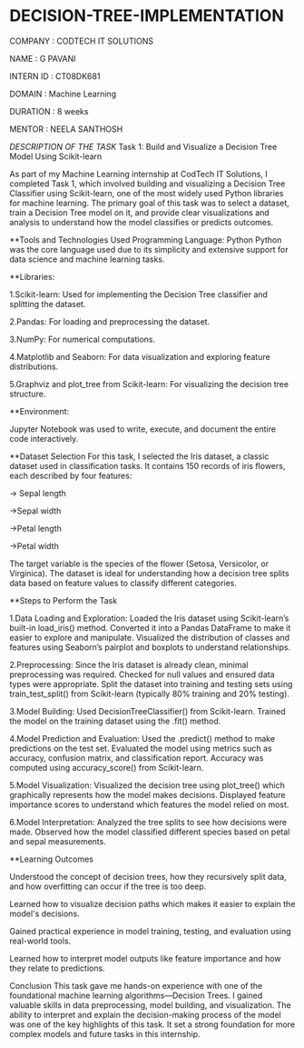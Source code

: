 # DECISION-TREE-IMPLEMENTATION

COMPANY : CODTECH IT SOLUTIONS

NAME : G PAVANI

INTERN ID : CT08DK681

DOMAIN : Machine Learning

DURATION : 8 weeks

MENTOR : NEELA SANTHOSH

*DESCRIPTION OF THE TASK*
Task 1: Build and Visualize a Decision Tree Model Using Scikit-learn

As part of my Machine Learning internship at CodTech IT Solutions, I completed Task 1, which involved building and visualizing a Decision Tree Classifier using Scikit-learn, one of the most widely used Python libraries for machine learning. The primary goal of this task was to select a dataset, train a Decision Tree model on it, and provide clear visualizations and analysis to understand how the model classifies or predicts outcomes.

**Tools and Technologies Used
  Programming Language: Python
  Python was the core language used due to its simplicity and extensive support for data science and machine learning tasks.

**Libraries:

  1.Scikit-learn: Used for implementing the Decision Tree classifier and splitting the dataset.

 2.Pandas: For loading and preprocessing the dataset.

 3.NumPy: For numerical computations.

 4.Matplotlib and Seaborn: For data visualization and exploring feature distributions.

 5.Graphviz and plot_tree from Scikit-learn: For visualizing the decision tree structure.

**Environment:  

  Jupyter Notebook was used to write, execute, and document the entire code interactively.

**Dataset Selection
For this task, I selected the Iris dataset, a classic dataset used in classification tasks. It contains 150 records of iris flowers, each described by four features:

->  Sepal length

->Sepal width

->Petal length

->Petal width

The target variable is the species of the flower (Setosa, Versicolor, or Virginica). The dataset is ideal for understanding how a decision tree splits data based on feature values to classify different categories.

**Steps to Perform the Task

1.Data Loading and Exploration:
Loaded the Iris dataset using Scikit-learn’s built-in load_iris() method.
Converted it into a Pandas DataFrame to make it easier to explore and manipulate.
Visualized the distribution of classes and features using Seaborn’s pairplot and boxplots to understand relationships.

2.Preprocessing:
Since the Iris dataset is already clean, minimal preprocessing was required.
Checked for null values and ensured data types were appropriate.
Split the dataset into training and testing sets using train_test_split() from Scikit-learn (typically 80% training and 20% testing).

3.Model Building:
Used DecisionTreeClassifier() from Scikit-learn.
Trained the model on the training dataset using the .fit() method.

4.Model Prediction and Evaluation:
Used the .predict() method to make predictions on the test set.
Evaluated the model using metrics such as accuracy, confusion matrix, and classification report.
Accuracy was computed using accuracy_score() from Scikit-learn.

5.Model Visualization:
Visualized the decision tree using plot_tree() which graphically represents how the model makes decisions.
Displayed feature importance scores to understand which features the model relied on most.

6.Model Interpretation:
Analyzed the tree splits to see how decisions were made.
Observed how the model classified different species based on petal and sepal measurements.

**Learning Outcomes

Understood the concept of decision trees, how they recursively split data, and how overfitting can occur if the tree is too deep.

Learned how to visualize decision paths which makes it easier to explain the model's decisions.

Gained practical experience in model training, testing, and evaluation using real-world tools.

Learned how to interpret model outputs like feature importance and how they relate to predictions.

Conclusion
This task gave me hands-on experience with one of the foundational machine learning algorithms—Decision Trees. I gained valuable skills in data preprocessing, model building, and visualization. The ability to interpret and explain the decision-making process of the model was one of the key highlights of this task. It set a strong foundation for more complex models and future tasks in this internship.
